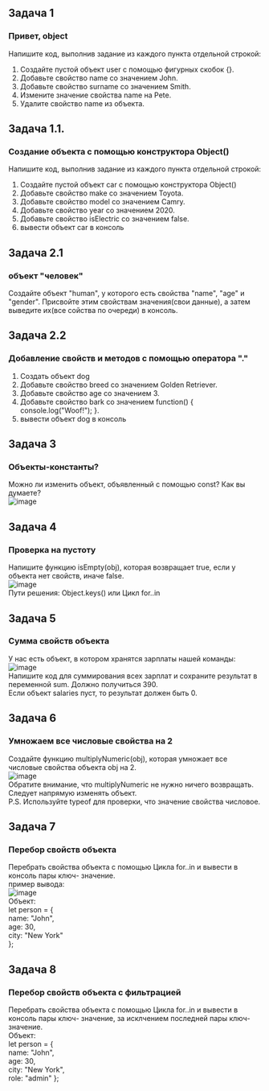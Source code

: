 ## Задача 1  
### Привет, object  
Напишите код, выполнив задание из каждого пункта отдельной строкой:  
1. Создайте  пустой объект user с помощью фигурных скобок {}.      
2. Добавьте свойство name со значением John.  
3. Добавьте свойство surname со значением Smith.  
4. Измените значение свойства name на Pete.  
5. Удалите свойство name из объекта.  

## Задача 1.1.    
### Создание объекта с помощью конструктора Object()  
Напишите код, выполнив задание из каждого пункта отдельной строкой:  
1. Создайте  пустой объект car с помощью конструктора Object()  
2. Добавьте свойство make со значением Toyota.  
3. Добавьте свойство model со значением Camry.  
4. Добавьте свойство year со значением 2020.  
5. Добавьте свойство isElectric со значением false.  
6. вывести объект car в консоль  


## Задача 2.1    
###  объект "человек"
Создайте объект "human", у которого есть свойства "name", "age" и "gender". Присвойте этим свойствам значения(свои данные), а затем выведите их(все сойства по очереди) в консоль.  

## Задача 2.2    
###  Добавление свойств и методов с помощью оператора "."  
1. Создать объект dog   
2. Добавьте свойство breed  со значением Golden Retriever.  
3. Добавьте свойство age  со значением 3.  
4. Добавьте свойство bark  со значением function() { console.log("Woof!"); }.  
5.  вывести объект dog в консоль  

## Задача 3      
### Объекты-константы?  
Можно ли изменить объект, объявленный с помощью const? Как вы думаете?  
![image](https://user-images.githubusercontent.com/113675674/211195365-7d26cb8e-1464-41a7-8712-f578e1023b00.png)  

## Задача 4      
### Проверка на пустоту    
Напишите функцию isEmpty(obj), которая возвращает true, если у объекта нет свойств, иначе false.  
![image](https://user-images.githubusercontent.com/113675674/211195179-ee51112c-5eb5-4c68-9e02-c28e01fabd23.png)  
Пути решения: Object.keys() или Цикл for..in


## Задача 5      
### Сумма свойств объекта  
У нас есть объект, в котором хранятся зарплаты нашей команды:  
![image](https://user-images.githubusercontent.com/113675674/211195469-4b6e4dee-ab19-472e-ac0c-6035966a31ba.png)  
Напишите код для суммирования всех зарплат и сохраните результат в переменной sum. Должно получиться 390.  
Если объект salaries пуст, то результат должен быть 0.  


## Задача 6      
### Умножаем все числовые свойства на 2  
Создайте функцию multiplyNumeric(obj), которая умножает все числовые свойства объекта obj на 2.  
![image](https://user-images.githubusercontent.com/113675674/211195582-64955e23-6762-4b39-8232-6ef63a5ae1ff.png)  
Обратите внимание, что multiplyNumeric не нужно ничего возвращать. Следует напрямую изменять объект.  
P.S. Используйте typeof для проверки, что значение свойства числовое.  


## Задача 7      
### Перебор свойств объекта  
Перебрать свойства объекта с помощью Цикла for..in  и вывести в консоль пары ключ- значение.  
пример вывода:  
![image](https://user-images.githubusercontent.com/113675674/211496965-294f3315-372a-435e-a7ae-3a16586034fa.png)  
Объект:  
let person = {  
  name: "John",  
  age: 30,  
  city: "New York"  
};  


## Задача 8      
### Перебор свойств объекта с фильтрацией   
Перебрать свойства объекта с помощью Цикла for..in  и вывести в консоль пары ключ- значение, за исклчением последней пары  ключ- значение.  
Объект:  
let person = {  
  name: "John",  
  age: 30,  
  city: "New York",  
  role: "admin"
};  

